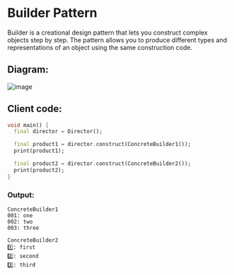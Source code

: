 # Builder Pattern
Builder is a creational design pattern that lets you construct complex objects step by step. The
pattern allows you to produce different types and representations of an object using the same
construction code.

## Diagram:

![image](https://user-images.githubusercontent.com/8049534/182850365-52969fc7-d743-430b-acc7-da400eae26aa.png)

## Client code:

```dart
void main() {
  final director = Director();

  final product1 = director.construct(ConcreteBuilder1());
  print(product1);

  final product2 = director.construct(ConcreteBuilder2());
  print(product2);
}
```

### Output:

```
ConcreteBuilder1
001: one
002: two
003: three

ConcreteBuilder2
1️⃣: first
2️⃣: second
3️⃣: third
```
